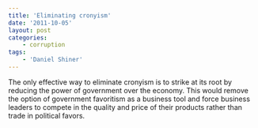 ```yaml
---
title: 'Eliminating cronyism'
date: '2011-10-05'
layout: post
categories:
    - corruption
tags:
    - 'Daniel Shiner'
---
```


The only effective way to eliminate cronyism is to strike at its root by reducing the power of government over the economy. This would remove the option of government favoritism as a business tool and force business leaders to compete in the quality and price of their products rather than trade in political favors.